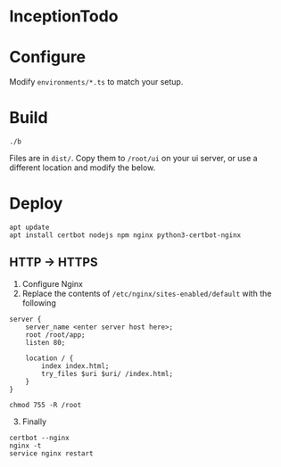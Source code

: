 # InceptionTodo

Configure
=========

Modify `environments/*.ts` to match your setup.

Build
=====

`./b`

Files are in `dist/`.  Copy them to `/root/ui` on your ui server, or use a different location and modify the below.

Deploy
=====

```shell
apt update
apt install certbot nodejs npm nginx python3-certbot-nginx
```

## HTTP -> HTTPS

1. Configure Nginx
2. Replace the contents of `/etc/nginx/sites-enabled/default` with the following

```
server {
    server_name <enter server host here>;
    root /root/app;
    listen 80;

    location / {
        index index.html;
        try_files $uri $uri/ /index.html;
    }
}
```

`chmod 755 -R /root`

3. Finally

```shell
certbot --nginx
nginx -t
service nginx restart
```
